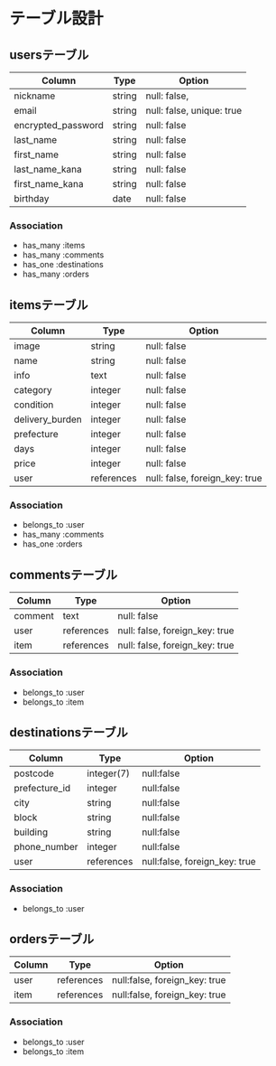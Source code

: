 # テーブル設計

## usersテーブル
| Column             | Type   | Option                    |
|--------------------|--------|---------------------------|
| nickname           | string | null: false,              |
| email              | string | null: false, unique: true |
| encrypted_password | string | null: false               |
| last_name          | string | null: false               |
| first_name         | string | null: false               |
| last_name_kana     | string | null: false               |
| first_name_kana    | string | null: false               |
| birthday           | date   | null: false               |

### Association
- has_many :items
- has_many :comments
- has_one :destinations
- has_many :orders



## itemsテーブル
| Column          | Type       | Option                         |
|-----------------|------------|--------------------------------| 
| image           | string     | null: false                    |
| name            | string     | null: false                    |
| info            | text       | null: false                    |
| category        | integer    | null: false                    |
| condition       | integer    | null: false                    |
| delivery_burden | integer    | null: false                    |
| prefecture      | integer    | null: false                    |
| days            | integer    | null: false                    |
| price           | integer    | null: false                    |
| user            | references | null: false, foreign_key: true |

### Association
- belongs_to :user
- has_many :comments
- has_one :orders



## commentsテーブル
| Column  | Type       | Option                         |
|---------|------------|--------------------------------|
| comment | text       | null: false                    |
| user    | references | null: false, foreign_key: true |
| item    | references | null: false, foreign_key: true |

### Association
- belongs_to :user
- belongs_to :item




## destinationsテーブル
| Column        | Type       | Option                        |
|---------------|------------|-------------------------------|
| postcode      | integer(7) | null:false                    |
| prefecture_id | integer    | null:false                    |
| city          | string     | null:false                    |
| block         | string     | null:false                    |
| building      | string     | null:false                    |
| phone_number  | integer    | null:false                    |
| user          | references | null:false, foreign_key: true |

### Association
- belongs_to :user



## ordersテーブル 
| Column | Type       | Option                        |
|--------|------------|-------------------------------|
| user   | references | null:false, foreign_key: true |
| item   | references | null:false, foreign_key: true |

### Association
- belongs_to :user
- belongs_to :item